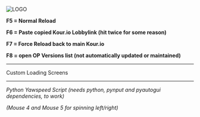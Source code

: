![LOGO](https://github.com/syctis/KourFM/assets/68449569/56c0a711-a4e4-4ae2-8094-5225a7e9025b)

**F5 = Normal Reload**

**F6 = Paste copied Kour.io Lobbylink (hit twice for some reason)**

**F7 = Force Reload back to main Kour.io**

**F8 = open OP Versions list (not automatically updated or maintained)**

---------------------------------

Custom Loading Screens

---------------------------------

*Python Yawspeed Script (needs python, pynput and pyautogui dependencies, to work)*

*(Mouse 4 and Mouse 5 for spinning left/right)*
